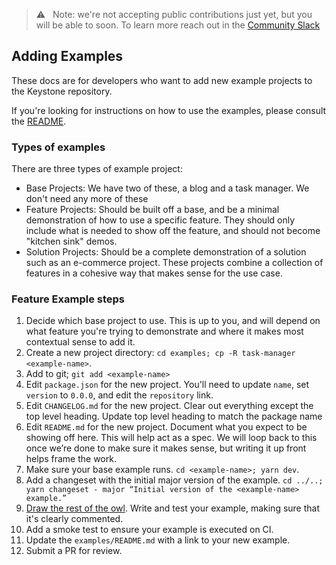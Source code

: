 > ⚠️   Note: we're not accepting public contributions just yet, but you will be able to soon. To learn more reach out in the [Community Slack](https://community.keystonejs.com/)

## Adding Examples

These docs are for developers who want to add new example projects to the Keystone repository.

If you're looking for instructions on how to use the examples, please consult the [README](./README.md).

### Types of examples

There are three types of example project:

- Base Projects: We have two of these, a blog and a task manager. We don't need any more of these
- Feature Projects: Should be built off a base, and be a minimal demonstration of how to use a specific feature.
  They should only include what is needed to show off the feature, and should not become "kitchen sink" demos.
- Solution Projects: Should be a complete demonstration of a solution such as an e-commerce project.
  These projects combine a collection of features in a cohesive way that makes sense for the use case.

### Feature Example steps

1. Decide which base project to use. This is up to you, and will depend on what feature you're trying to demonstrate and where it makes most contextual sense to add it.
2. Create a new project directory: `cd examples; cp -R task-manager <example-name>`.
3. Add to git; `git add <example-name>`
4. Edit `package.json` for the new project. You'll need to update `name`, set `version` to `0.0.0`, and edit the `repository` link.
5. Edit `CHANGELOG.md` for the new project. Clear out everything except the top level heading. Update top level heading to match the package name
6. Edit `README.md` for the new project. Document what you expect to be showing off here. This will help act as a spec. We will loop back to this once we’re done to make sure it makes sense, but writing it up front helps frame the work.
7. Make sure your base example runs. `cd <example-name>; yarn dev`.
8. Add a changeset with the initial major version of the example. `cd ../..; yarn changeset - major “Initial version of the <example-name> example.”`
9. [Draw the rest of the owl](https://knowyourmeme.com/memes/how-to-draw-an-owl). Write and test your example, making sure that it's clearly commented.
10. Add a smoke test to ensure your example is executed on CI.
11. Update the `examples/README.md` with a link to your new example.
12. Submit a PR for review.
